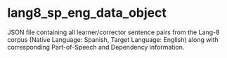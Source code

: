 # lang8_sp_eng_data_object
JSON file containing all learner/corrector sentence pairs from the Lang-8 corpus 
(Native Language: Spanish, Target Language: English) along with corresponding Part-of-Speech and Dependency information.
